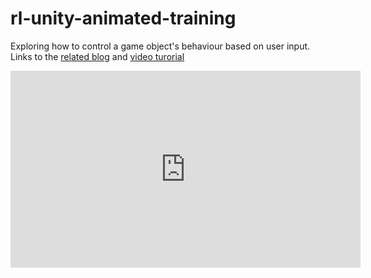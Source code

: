 # rl-unity-animated-training
Exploring how to control a game object's behaviour based on user input. 
Links to the [related blog](https://aishwarya.io/unity-control-an-animator) and [video turorial](https://youtu.be/_yDVf4bKz6Y)
<iframe width="560" height="315" src="https://www.youtube.com/embed/_yDVf4bKz6Y" frameborder="0" allow="accelerometer; autoplay; encrypted-media; gyroscope; picture-in-picture" allowfullscreen></iframe>
